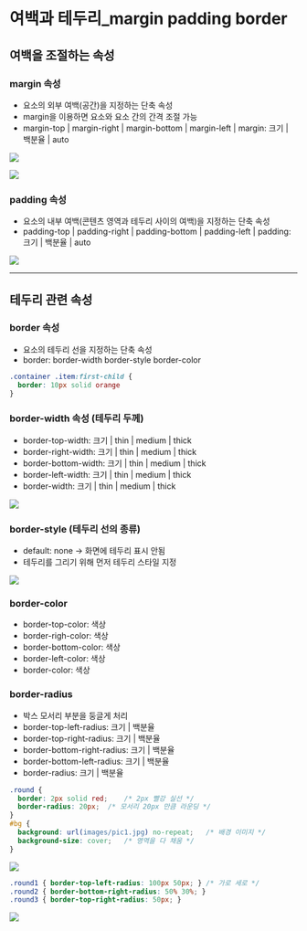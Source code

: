 # 여백과 테두리_margin padding border

## 여백을 조절하는 속성

### margin 속성

- 요소의 외부 여백(공간)을 지정하는 단축 속성
- margin을 이용하면 요소와 요소 간의 간격 조절 가능
- margin-top | margin-right | margin-bottom | margin-left | margin: 크기 | 백분율 | auto 

![](img/margin_padding_border/1.png)

![](img/margin_padding_border/2.png)



### padding 속성

- 요소의 내부 여백(콘텐츠 영역과 테두리 사이의 여백)을 지정하는 단축 속성
- padding-top | padding-right | padding-bottom | padding-left | padding: 크기 | 백분율 | auto

![](img/margin_padding_border/3.png)

---

## 테두리 관련 속성

### border 속성

- 요소의 테두리 선을 지정하는 단축 속성
- border: border-width border-style border-color

``` css
.container .item:first-child {
  border: 10px solid orange
}
```



### border-width 속성 (테두리 두께)

- border-top-width: 크기 | thin | medium | thick
- border-right-width: 크기 | thin | medium | thick
- border-bottom-width: 크기 | thin | medium | thick
- border-left-width: 크기 | thin | medium | thick
- border-width: 크기 | thin | medium | thick

![](img/margin_padding_border/4.png)



### border-style (테두리 선의 종류)

- default: none -> 화면에 테두리 표시 안됨
- 테두리를 그리기 위해 먼저 테두리 스타일 지정

![](img/margin_padding_border/5.png)



### border-color

- border-top-color: 색상
- border-righ-color: 색상
- border-bottom-color: 색상
- border-left-color: 색상
- border-color: 색상



### border-radius 

- 박스 모서리 부분을 둥글게 처리
- border-top-left-radius: 크기 | 백분율
- border-top-right-radius: 크기 | 백분율
- border-bottom-right-radius: 크기 | 백분율
- border-bottom-left-radius: 크기 | 백분율
- border-radius: 크기 | 백분율

```css
.round {
  border: 2px solid red;	/* 2px 빨강 실선 */
  border-radius: 20px;	/* 모서리 20px 만큼 라운딩 */
}
#bg {
  background: url(images/pic1.jpg) no-repeat;	/* 배경 이미지 */
  background-size: cover;	/* 영역을 다 채움 */
}
```

![](img/margin_padding_border/6.png)

```css
.round1 { border-top-left-radius: 100px 50px; }	/* 가로 세로 */
.round2 { border-bottom-right-radius: 50% 30%; }
.round3 { border-top-right-radius: 50px; }
```

![](img/margin_padding_border/7.png)

